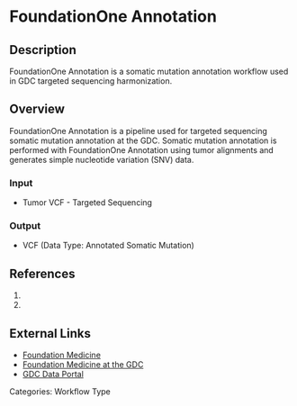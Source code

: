 # FoundationOne Annotation

## Description ##

FoundationOne Annotation is a somatic mutation annotation workflow used in GDC targeted sequencing harmonization.

## Overview ##

FoundationOne Annotation is a pipeline used for targeted sequencing somatic mutation annotation at the GDC. Somatic mutation annotation is performed with FoundationOne Annotation using tumor alignments and generates simple nucleotide variation (SNV) data.

### Input

* Tumor VCF - Targeted Sequencing

### Output

* VCF (Data Type: Annotated Somatic Mutation)

## References ##

1. []()
1. []()

## External Links ##

* [Foundation Medicine](https://www.foundationmedicine.com/)
* [Foundation Medicine at the GDC](https://gdc.cancer.gov/about-gdc/contributed-genomic-data-cancer-research/foundation-medicine)
* [GDC Data Portal](https://portal.gdc.cancer.gov)

Categories: Workflow Type